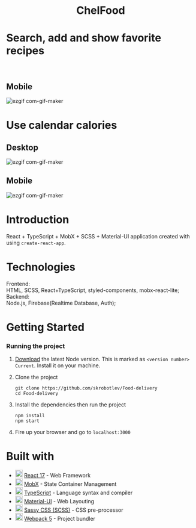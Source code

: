 <h1 align="center"> ChelFood </h1>

# Search, add and show favorite recipes
<br>

## Mobile
<!-- <br> -->
![ezgif com-gif-maker](https://user-images.githubusercontent.com/92730840/160228038-0f63555a-0fb9-41a9-9172-fcbdd15d9a21.gif)

# Use calendar calories
<!-- <br> -->


## Desktop
<!-- <br> -->

![ezgif com-gif-maker](https://user-images.githubusercontent.com/92730840/160268923-8615bbee-3768-45f8-90f0-5ec8a02a9c35.gif)



## Mobile
<!-- <br> -->

![ezgif com-gif-maker](https://user-images.githubusercontent.com/92730840/160148935-3e0cfb0a-0f27-4ad1-9dad-7e309d69a7eb.gif)


# Introduction
<!-- <br> -->
 React + TypeScript + MobX + SCSS + Material-UI application created with using `create-react-app`.

# Technologies
Frontend: <br>
HTML, SCSS, React+TypeScript, styled-components, mobx-react-lite; <br>
Backend: <br>
Node.js, Firebase(Realtime Database, Auth);
# Getting Started
### Running the project
1. [Download](https://nodejs.org/en/) the latest Node version. This is marked as `<version number> Current`. Install it on your machine.

2. Clone the project

    ```
    git clone https://github.com/skrobotlev/Food-delivery
    cd Food-delivery
    ```

4. Install the dependencies then run the project

    ```
    npm install
    npm start
    ```

5. Fire up your browser and go to `localhost:3000`

# Built with
* <img width=20 height=20 src="https://reactjs.org/favicon.ico"> [React 17](https://reactjs.org/) - Web Framework
* <img width=20 height=20 src="https://redux.js.org/img/favicon/favicon.ico"> [MobX](https://mobx.js.org/) - State Container Management
* <img width=20 height=20 src="https://www.typescriptlang.org/favicon-32x32.png"> [TypeScript](https://www.typescriptlang.org/) - Language syntax and compiler
* <img width=20 height=20 src="https://material-ui.com/static/favicon.ico"> [Material-UI](https://material-ui.com/) - Web Layouting
* <img width=20 height=20 src="https://sass-lang.com/favicon.ico"> [Sassy CSS (SCSS)](https://sass-lang.com/) - CSS pre-processor
* <img width=20 height=20 src="https://webpack.js.org/icon_192x192.png"> [Webpack 5](https://webpack.js.org/) - Project bundler
<!-- * <img width=20 height=20 src="https://www.netlify.com/img/global/favicon/favicon-32x32.png"> [Netlify](https://www.netlify.com/) - Continuous Deployment (CD) service -->
<!-- * <img width=20 height=20 src="https://terser.org/img/terser-square-logo.png"> [Terser](https://terser.org/) - ES6+ (JavaScript) mangler and compression toolkit -->
<!-- * <img width=20 height=20 src="https://yarnpkg.com/icons/icon-48x48.png"> [Yarn](https://yarnpkg.com/) - Package Manager -->
